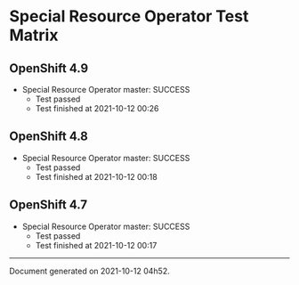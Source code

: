 
Special Resource Operator Test Matrix
=====================================

OpenShift 4.9
-------------


* Special Resource Operator master: SUCCESS
  - Test passed
  - Test finished at 2021-10-12 00:26

OpenShift 4.8
-------------


* Special Resource Operator master: SUCCESS
  - Test passed
  - Test finished at 2021-10-12 00:18

OpenShift 4.7
-------------


* Special Resource Operator master: SUCCESS
  - Test passed
  - Test finished at 2021-10-12 00:17


---
Document generated on 2021-10-12 04h52.
